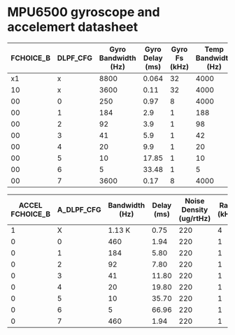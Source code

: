 # MPU6500 gyroscope and accelemert datasheet

| FCHOICE_B | DLPF_CFG | Gyro Bandwidth (Hz) | Gyro Delay (ms) | Gyro Fs (kHz) | Temp Bandwidth (Hz) | Temp Delay (ms) |
| --        | --       | --                  | --              | --            | --                  | --              |
| x1        | x        | 8800                | 0.064           | 32            | 4000                | 0.0             |
| 10        | x        | 3600                | 0.11            | 32            | 4000                | 0.0             |
| 00        | 0        | 250                 | 0.97            | 8             | 4000                | 0.0             |
| 00        | 1        | 184                 | 2.9             | 1             | 188                 | 1.9             |
| 00        | 2        | 92                  | 3.9             | 1             | 98                  | 2.8             |
| 00        | 3        | 41                  | 5.9             | 1             | 42                  | 4.8             |
| 00        | 4        | 20                  | 9.9             | 1             | 20                  | 8.3             |
| 00        | 5        | 10                  | 17.85           | 1             | 10                  | 3.4             |
| 00        | 6        | 5                   | 33.48           | 1             | 5                   | 8.6             |
| 00        | 7        | 3600                | 0.17            | 8             | 4000                | 0.0             |


| ACCEL FCHOICE_B | A_DLPF_CFG | Bandwidth (Hz) | Delay (ms) | Noise Density (ug/rtHz) | Rate (kHz) |
| --              | --         | --             | --        | --                       | --         |
| 1               | X          | 1.13 K         | 0.75      | 220                      | 4          |
| 0               | 0          | 460            | 1.94      | 220                      | 1          |
| 0               | 1          | 184            | 5.80      | 220                      | 1          |
| 0               | 2          | 92             | 7.80      | 220                      | 1          |
| 0               | 3          | 41             | 11.80     | 220                      | 1          |
| 0               | 4          | 20             | 19.80     | 220                      | 1          |
| 0               | 5          | 10             | 35.70     | 220                      | 1          |
| 0               | 6          | 5              | 66.96     | 220                      | 1          |
| 0               | 7          | 460            | 1.94      | 220                      | 1          |




